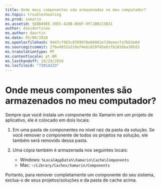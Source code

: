 ```yaml
---
title: Onde meus componentes são armazenados no meu computador?
ms.topic: troubleshooting
ms.prod: xamarin
ms.assetid: 5EBB49EE-39E5-428B-866F-9FC1BB215B31
author: davidortinau
ms.author: daortin
ms.date: 05/08/2018
ms.openlocfilehash: 9447cf903c8789078e66082e720eeecfa7bb3e0d
ms.sourcegitcommit: 2fbe4932a319af4ebc829f65eb1fb1816ba305d3
ms.translationtype: MT
ms.contentlocale: pt-BR
ms.lasthandoff: 10/29/2019
ms.locfileid: "73014233"
---
```

# <a name="where-are-the-components-stored-on-my-machine"></a>Onde meus componentes são armazenados no meu computador?

Sempre que você instala um componente do Xamarin em um projeto de aplicativo, ele é colocado em dois locais:

1. Em uma pasta de componentes no nível raiz da pasta da solução. Se você remover o componente de todos os projetos na solução, ele também será removido dessa pasta.

2. Uma cópia também é armazenada nos seguintes locais:
    - Windows: `%LocalAppData%\Xamarin\Cache\Components`
    - Mac: `~/Library/Caches/Xamarin/Components`

Portanto, para remover completamente um componente do seu sistema, exclua-o de seus projetos/soluções e da pasta de cache acima.
